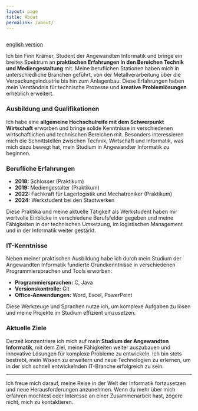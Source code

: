 ```yaml
---
layout: page
title: About
permalink: /about/
---
```


<img src="../assets/img/platzhalter-person-300x300.jpg" alt="" style="max-width: 200px; height: auto;">

<a href="/about/en/">english version</a>

Ich bin Finn Krämer, Student der Angewandten Informatik und bringe ein breites Spektrum an **praktischen Erfahrungen in den Bereichen Technik und Mediengestaltung** mit. Meine beruflichen Stationen haben mich in unterschiedliche Branchen geführt, von der Metallverarbeitung über die Verpackungsindustrie bis hin zum Anlagenbau. Diese Erfahrungen haben mein Verständnis für technische Prozesse und **kreative Problemlösungen** erheblich erweitert.

### Ausbildung und Qualifikationen

Ich habe eine **allgemeine Hochschulreife mit dem Schwerpunkt Wirtschaft** erworben und bringe solide Kenntnisse in verschiedenen wirtschaftlichen und technischen Bereichen mit. Besonders interessieren mich die Schnittstellen zwischen Technik, Wirtschaft und Informatik, was mich dazu bewegt hat, mein Studium in Angewandter Informatik zu beginnen.

### Berufliche Erfahrungen

- **2018:** Schlosser (Praktikum)
- **2019:** Mediengestalter (Praktikum)
- **2022:** Fachkraft für Lagerlogistik und Mechatroniker (Praktikum)
- **2024:** Werkstudent bei den Stadtwerken

Diese Praktika und meine aktuelle Tätigkeit als Werkstudent haben mir wertvolle Einblicke in verschiedene Berufsfelder gegeben und meine Fähigkeiten in der technischen Umsetzung, im logistischen Management und in der Informatik weiter gestärkt.

### IT-Kenntnisse

Neben meiner praktischen Ausbildung habe ich durch mein Studium der Angewandten Informatik fundierte Grundkenntnisse in verschiedenen Programmiersprachen und Tools erworben:

- **Programmiersprachen:** C, Java
- **Versionskontrolle:** Git
- **Office-Anwendungen:** Word, Excel, PowerPoint

Diese Werkzeuge und Sprachen nutze ich, um komplexe Aufgaben zu lösen und meine Projekte im Studium effizient umzusetzen.

### Aktuelle Ziele

Derzeit konzentriere ich mich auf mein **Studium der Angewandten Informatik**, mit dem Ziel, meine Fähigkeiten weiter auszubauen und innovative Lösungen für komplexe Probleme zu entwickeln. Ich bin stets bestrebt, mein Wissen zu erweitern und neue Technologien zu erlernen, um in der sich schnell entwickelnden IT-Branche erfolgreich zu sein.

---

Ich freue mich darauf, meine Reise in der Welt der Informatik fortzusetzen und neue Herausforderungen anzunehmen. Wenn du mehr über mich erfahren möchtest oder Interesse an einer Zusammenarbeit hast, zögere nicht, mich zu kontaktieren.